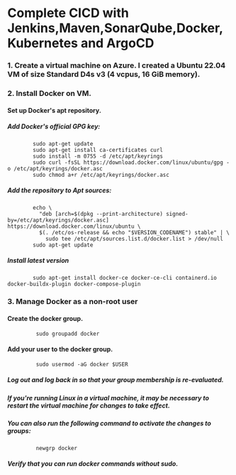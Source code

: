 # Complete CICD with Jenkins,Maven,SonarQube,Docker,Kubernetes and ArgoCD

### 1. Create a virtual machine on Azure. I created a Ubuntu 22.04 VM of size Standard D4s v3 (4 vcpus, 16 GiB memory).

### 2. Install Docker on VM.

#### Set up Docker's apt repository.

##### Add Docker's official GPG key:
            sudo apt-get update
            sudo apt-get install ca-certificates curl
            sudo install -m 0755 -d /etc/apt/keyrings
            sudo curl -fsSL https://download.docker.com/linux/ubuntu/gpg -o /etc/apt/keyrings/docker.asc
            sudo chmod a+r /etc/apt/keyrings/docker.asc

##### Add the repository to Apt sources:
            echo \
              "deb [arch=$(dpkg --print-architecture) signed-by=/etc/apt/keyrings/docker.asc] https://download.docker.com/linux/ubuntu \
              $(. /etc/os-release && echo "$VERSION_CODENAME") stable" | \
                sudo tee /etc/apt/sources.list.d/docker.list > /dev/null
            sudo apt-get update

##### Install latest version

            sudo apt-get install docker-ce docker-ce-cli containerd.io docker-buildx-plugin docker-compose-plugin

### 3. Manage Docker as a non-root user

#### Create the docker group.

             sudo groupadd docker

#### Add your user to the docker group.

             sudo usermod -aG docker $USER

##### Log out and log back in so that your group membership is re-evaluated.

##### If you're running Linux in a virtual machine, it may be necessary to restart the virtual machine for changes to take effect.

##### You can also run the following command to activate the changes to groups:

             newgrp docker

##### Verify that you can run docker commands without sudo.




      
    
